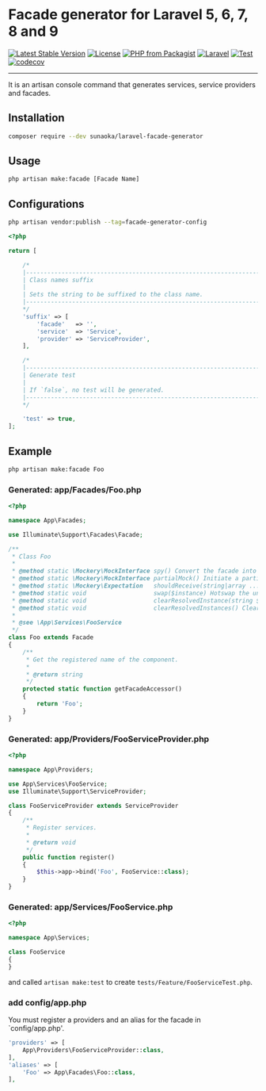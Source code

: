 # Facade generator for Laravel 5, 6, 7, 8 and 9

[![Latest Stable Version](https://poser.pugx.org/sunaoka/laravel-facade-generator/v/stable)](https://packagist.org/packages/sunaoka/laravel-facade-generator)
[![License](https://poser.pugx.org/sunaoka/laravel-facade-generator/license)](https://packagist.org/packages/sunaoka/laravel-facade-generator)
[![PHP from Packagist](https://img.shields.io/packagist/php-v/sunaoka/laravel-facade-generator)](composer.json)
[![Laravel](https://img.shields.io/badge/laravel-5.x%20%7C%206.x%20%7C%207.x%20%7C%208.x%20%7C%209.x-red)](https://laravel.com/)
[![Test](https://github.com/sunaoka/laravel-facade-generator/actions/workflows/test.yml/badge.svg)](https://github.com/sunaoka/laravel-facade-generator/actions/workflows/test.yml)
[![codecov](https://codecov.io/gh/sunaoka/laravel-facade-generator/branch/develop/graph/badge.svg)](https://codecov.io/gh/sunaoka/laravel-facade-generator)

----

It is an artisan console command that generates services, service providers and facades.

## Installation

```bash
composer require --dev sunaoka/laravel-facade-generator
```

## Usage

```bash
php artisan make:facade [Facade Name]
```

## Configurations

```bash
php artisan vendor:publish --tag=facade-generator-config
```

```php
<?php

return [

    /*
    |--------------------------------------------------------------------------
    | Class names suffix
    |
    | Sets the string to be suffixed to the class name.
    |--------------------------------------------------------------------------
    */
    'suffix' => [
        'facade'   => '',
        'service'  => 'Service',
        'provider' => 'ServiceProvider',
    ],

    /*
    |--------------------------------------------------------------------------
    | Generate test
    |
    | If `false`, no test will be generated.
    |--------------------------------------------------------------------------
    */

    'test' => true,
];
```

## Example

```bash
php artisan make:facade Foo
```

### Generated: app/Facades/Foo.php

```php
<?php

namespace App\Facades;

use Illuminate\Support\Facades\Facade;

/**
 * Class Foo
 *
 * @method static \Mockery\MockInterface spy() Convert the facade into a Mockery spy.
 * @method static \Mockery\MockInterface partialMock() Initiate a partial mock on the facade.
 * @method static \Mockery\Expectation   shouldReceive(string|array ...$methodNames) Initiate a mock expectation on the facade.
 * @method static void                   swap($instance) Hotswap the underlying instance behind the facade.
 * @method static void                   clearResolvedInstance(string $name) Clear a resolved facade instance.
 * @method static void                   clearResolvedInstances() Clear all of the resolved instances.
 * 
 * @see \App\Services\FooService
 */
class Foo extends Facade
{
    /**
     * Get the registered name of the component.
     *
     * @return string
     */
    protected static function getFacadeAccessor()
    {
        return 'Foo';
    }
}
```

### Generated: app/Providers/FooServiceProvider.php

```php
<?php

namespace App\Providers;

use App\Services\FooService;
use Illuminate\Support\ServiceProvider;

class FooServiceProvider extends ServiceProvider
{
    /**
     * Register services.
     *
     * @return void
     */
    public function register()
    {
        $this->app->bind('Foo', FooService::class);
    }
}
```

### Generated: app/Services/FooService.php

```php
<?php

namespace App\Services;

class FooService
{
}
```

and called `artisan make:test` to create `tests/Feature/FooServiceTest.php`.

### add config/app.php

You must register a providers and an alias for the facade in `config/app.php'.

```php
'providers' => [
    App\Providers\FooServiceProvider::class,
],
'aliases' => [
    'Foo' => App\Facades\Foo::class,
],
```
